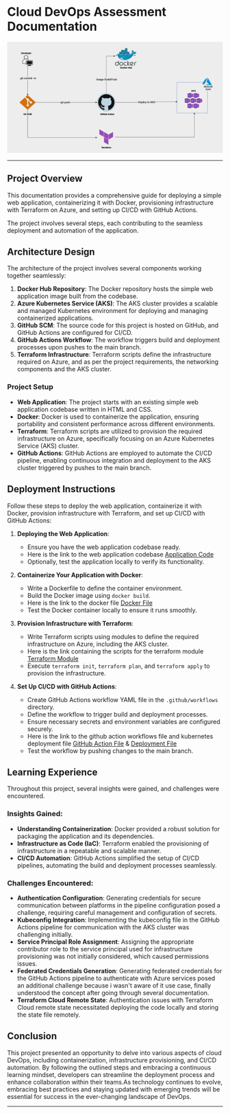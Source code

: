 # Cloud DevOps Assessment Documentation

![Architecture Design](./image/aks-design.PNG)

---

## Project Overview
This documentation provides a comprehensive guide for deploying a simple web application, containerizing it with Docker, provisioning infrastructure with Terraform on Azure, and setting up CI/CD with GitHub Actions.

The project involves several steps, each contributing to the seamless deployment and automation of the application.

## Architecture Design
The architecture of the project involves several components working together seamlessly:

1. **Docker Hub Repository**: The Docker repository hosts the simple web application image built from the codebase.
2. **Azure Kubernetes Service (AKS)**: The AKS cluster provides a scalable and managed Kubernetes environment for deploying and managing containerized applications.
3. **GitHub SCM**: The source code for this project is hosted on GitHub, and GitHub Actions are configured for CI/CD.
4. **GitHub Actions Workflow**: The workflow triggers build and deployment processes upon pushes to the main branch.
5. **Terraform Infrastructure**: Terraform scripts define the infrastructure required on Azure, and as per the project requirements, the networking components and the AKS cluster.

### Project Setup
- **Web Application**: The project starts with an existing simple web application codebase written in HTML and CSS.
- **Docker**: Docker is used to containerize the application, ensuring portability and consistent performance across different environments.
- **Terraform**: Terraform scripts are utilized to provision the required infrastructure on Azure, specifically focusing on an Azure Kubernetes Service (AKS) cluster.
- **GitHub Actions**: GitHub Actions are employed to automate the CI/CD pipeline, enabling continuous integration and deployment to the AKS cluster triggered by pushes to the main branch.

## Deployment Instructions
Follow these steps to deploy the web application, containerize it with Docker, provision infrastructure with Terraform, and set up CI/CD with GitHub Actions:

1. **Deploying the Web Application**:
    - Ensure you have the web application codebase ready.
    - Here is the link to the web application codebase [Application Code](./jupiter-main/)
    - Optionally, test the application locally to verify its functionality.
    
2. **Containerize Your Application with Docker**:
    - Write a Dockerfile to define the container environment.
    - Build the Docker image using `docker build`.
    - Here is the link to the docker file [Docker File](./Dockerfile)
    - Test the Docker container locally to ensure it runs smoothly.
    
3. **Provision Infrastructure with Terraform**:
    - Write Terraform scripts using modules to define the required infrastructure on Azure, including the AKS cluster.
    - Here is the link containing the scripts for the terraform module [Terraform Module](./aksmodule/)
    - Execute `terraform init`, `terraform plan`, and `terraform apply` to provision the infrastructure.
    
4. **Set Up CI/CD with GitHub Actions**:
    - Create GitHub Actions workflow YAML file in the `.github/workflows` directory.
    - Define the workflow to trigger build and deployment processes.
    - Ensure necessary secrets and environment variables are configured securely.
    - Here is the link to the github action workflows file and kubernetes deployment file [GitHub Action File](./.github/workflows/main.yml) & [Deployment File](./deployment.yaml)
    - Test the workflow by pushing changes to the main branch.

## Learning Experience
Throughout this project, several insights were gained, and challenges were encountered. 

### Insights Gained:
- **Understanding Containerization**: Docker provided a robust solution for packaging the application and its dependencies.
- **Infrastructure as Code (IaC)**: Terraform enabled the provisioning of infrastructure in a repeatable and scalable manner.
- **CI/CD Automation**: GitHub Actions simplified the setup of CI/CD pipelines, automating the build and deployment processes seamlessly.

### Challenges Encountered:
- **Authentication Configuration**: Generating credentials for secure communication between platforms in the pipeline configuration posed a challenge, requiring careful management and configuration of secrets.
- **Kubeconfig Integration**: Implementing the kubeconfig file in the GitHub Actions pipeline for communication with the AKS cluster was challenging initially.
- **Service Principal Role Assignment**: Assigning the appropriate contributor role to the service principal used for infrastructure provisioning was not initially considered, which caused permissions issues.
- **Federated Credentials Generation**: Generating federated credentials for the GitHub Actions pipeline to authenticate with Azure services posed an additional challenge because i wasn't aware of it use case, finally understood the concept after going through several documentation.
- **Terraform Cloud Remote State**: Authentication issues with Terraform Cloud remote state necessitated deploying the code locally and storing the state file remotely.

## Conclusion
This project presented an opportunity to delve into various aspects of cloud DevOps, including containerization, infrastructure provisioning, and CI/CD automation. By following the outlined steps and embracing a continuous learning mindset, developers can streamline the deployment process and enhance collaboration within their teams.As technology continues to evolve, embracing best practices and staying updated with emerging trends will be essential for success in the ever-changing landscape of DevOps.

---
